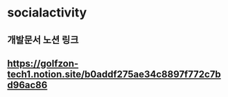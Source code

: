 # socialactivity
 
## 개발문서 노션 링크
## https://golfzon-tech1.notion.site/b0addf275ae34c8897f772c7bd96ac86
